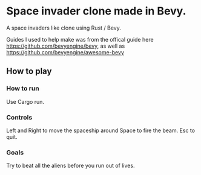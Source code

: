 # Space invader clone made in Bevy.

A space invaders like clone using Rust / Bevy.

Guides I used to help make was from the offical guide here https://github.com/bevyengine/bevy, as well as https://github.com/bevyengine/awesome-bevy

## How to play

### How to run
Use Cargo run. 

### Controls 
Left and Right to move the spaceship around
Space to fire the beam. 
Esc to quit. 
### Goals 
Try to beat all the aliens before you run out of lives. 